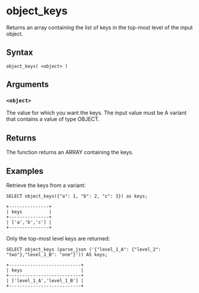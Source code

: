 # object_keys

Returns an array containing the list of keys in the top-most level of the input object.

## Syntax

```scopeql
object_keys( <object> )
```

## Arguments

### `<object>`

The value for which you want the keys. The input value must be A variant that contains a value of type OBJECT.

## Returns

The function returns an ARRAY containing the keys.

## Examples

Retrieve the keys from a variant:

```scopeql
SELECT object_keys({"a": 1, "b": 2, "c": 3}) as keys;
```

```
+---------------+
| keys          |
+---------------+
| ['a','b','c'] |
+---------------+
```

Only the top-most level keys are returned:

```scopeql
SELECT object_keys (parse_json ('{"level_1_A": {"level_2": "two"},"level_1_B": "one"}')) AS keys;
```

```
+---------------------------+
| keys                      |
+---------------------------+
| ['level_1_A','level_1_B'] |
+---------------------------+
```
